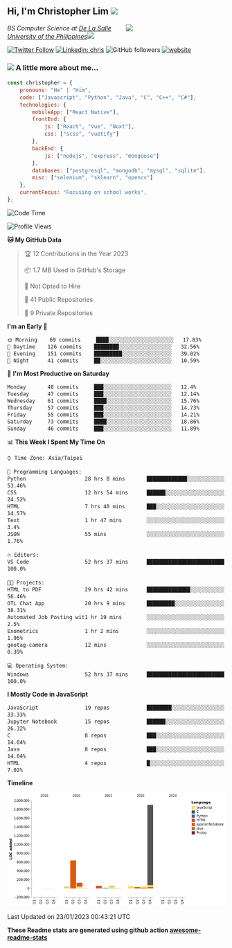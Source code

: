 <h2>Hi, I'm Christopher Lim <img src="https://media3.giphy.com/media/r3SVtaGUukD5V6UjzP/giphy.gif" width="50" /></h2>
<img align='right' src="https://media.giphy.com/media/M9gbBd9nbDrOTu1Mqx/giphy.gif" width="230">
<p><em>BS Computer Science at <a href="https://www.dlsu.edu.ph/">De La Salle University of the Philippines</a><img src="https://media.giphy.com/media/WUlplcMpOCEmTGBtBW/giphy.gif" width="30"> 
</em></p>

[![Twitter Follow](https://img.shields.io/twitter/follow/ClovesJL?label=Follow)](https://twitter.com/intent/follow?screen_name=ClovesJL)
[![Linkedin: chris](https://img.shields.io/badge/-chris-blue?style=flat-square&logo=Linkedin&logoColor=white&link=https://www.linkedin.com/in/christopher-lim-122831183/)](https://www.linkedin.com/in/christopher-lim-122831183/)
![GitHub followers](https://img.shields.io/github/followers/cc-visionary?label=Follow&style=social)
[![website](https://img.shields.io/badge/Website-46a2f1.svg?&style=flat-square&logo=Google-Chrome&logoColor=white&link=http://christopherlim.surge.sh/)](http://christopherlim.surge.sh/)

### <img src="https://media.giphy.com/media/VgCDAzcKvsR6OM0uWg/giphy.gif" width="50"> A little more about me...  

```javascript
const christopher = {
    pronouns: "He" | "Him",
    code: ["Javascript", "Python", "Java", "C", "C++", "C#"],
    technologies: {
        mobileApp: ["React Native"],
        frontEnd: {
            js: ["React", "Vue", "Nuxt"],
            css: ["scss", "vuetify"]
        },
        backEnd: {
            js: ["nodejs", "express", "mongoose"]
        },
        databases: ["postgresql", "mongodb", "mysql", "sqlite"],
        misc: ["selenium", "sklearn", "opencv"]
    },
    currentFocus: "Focusing on school works",
};
```

<!--START_SECTION:waka-->
![Code Time](http://img.shields.io/badge/Code%20Time-597%20hrs-blue)

![Profile Views](http://img.shields.io/badge/Profile%20Views-9-blue)

**🐱 My GitHub Data** 

> 🏆 12 Contributions in the Year 2023
 > 
> 📦 1.7 MB Used in GitHub's Storage 
 > 
> 🚫 Not Opted to Hire
 > 
> 📜 41 Public Repositories 
 > 
> 🔑 9 Private Repositories  
 > 
**I'm an Early 🐤** 

```text
🌞 Morning    69 commits     ████░░░░░░░░░░░░░░░░░░░░░   17.83% 
🌆 Daytime    126 commits    ████████░░░░░░░░░░░░░░░░░   32.56% 
🌃 Evening    151 commits    █████████░░░░░░░░░░░░░░░░   39.02% 
🌙 Night      41 commits     ██░░░░░░░░░░░░░░░░░░░░░░░   10.59%

```
📅 **I'm Most Productive on Saturday** 

```text
Monday       48 commits     ███░░░░░░░░░░░░░░░░░░░░░░   12.4% 
Tuesday      47 commits     ███░░░░░░░░░░░░░░░░░░░░░░   12.14% 
Wednesday    61 commits     ████░░░░░░░░░░░░░░░░░░░░░   15.76% 
Thursday     57 commits     ███░░░░░░░░░░░░░░░░░░░░░░   14.73% 
Friday       55 commits     ███░░░░░░░░░░░░░░░░░░░░░░   14.21% 
Saturday     73 commits     ████░░░░░░░░░░░░░░░░░░░░░   18.86% 
Sunday       46 commits     ███░░░░░░░░░░░░░░░░░░░░░░   11.89%

```


📊 **This Week I Spent My Time On** 

```text
⌚︎ Time Zone: Asia/Taipei

💬 Programming Languages: 
Python                   28 hrs 8 mins       █████████████░░░░░░░░░░░░   53.46% 
CSS                      12 hrs 54 mins      ██████░░░░░░░░░░░░░░░░░░░   24.52% 
HTML                     7 hrs 40 mins       ███░░░░░░░░░░░░░░░░░░░░░░   14.57% 
Text                     1 hr 47 mins        ░░░░░░░░░░░░░░░░░░░░░░░░░   3.4% 
JSON                     55 mins             ░░░░░░░░░░░░░░░░░░░░░░░░░   1.76%

🔥 Editors: 
VS Code                  52 hrs 37 mins      █████████████████████████   100.0%

🐱‍💻 Projects: 
HTML to PDF              29 hrs 42 mins      ██████████████░░░░░░░░░░░   56.46% 
OTL Chat App             20 hrs 9 mins       █████████░░░░░░░░░░░░░░░░   38.31% 
Automated Job Posting wit1 hr 19 mins        ░░░░░░░░░░░░░░░░░░░░░░░░░   2.5% 
Exometrics               1 hr 2 mins         ░░░░░░░░░░░░░░░░░░░░░░░░░   1.96% 
geotag-camera            12 mins             ░░░░░░░░░░░░░░░░░░░░░░░░░   0.39%

💻 Operating System: 
Windows                  52 hrs 37 mins      █████████████████████████   100.0%

```

**I Mostly Code in JavaScript** 

```text
JavaScript               19 repos            ████████░░░░░░░░░░░░░░░░░   33.33% 
Jupyter Notebook         15 repos            ██████░░░░░░░░░░░░░░░░░░░   26.32% 
C                        8 repos             ███░░░░░░░░░░░░░░░░░░░░░░   14.04% 
Java                     8 repos             ███░░░░░░░░░░░░░░░░░░░░░░   14.04% 
HTML                     4 repos             █░░░░░░░░░░░░░░░░░░░░░░░░   7.02%

```


**Timeline**

![Chart not found](https://raw.githubusercontent.com/cc-visionary/cc-visionary/master/charts/bar_graph.png) 


 Last Updated on 23/01/2023 00:43:21 UTC
<!--END_SECTION:waka-->

**These Readme stats are generated using github action [awesome-readme-stats](https://github.com/anmol098/waka-readme-stats)**

